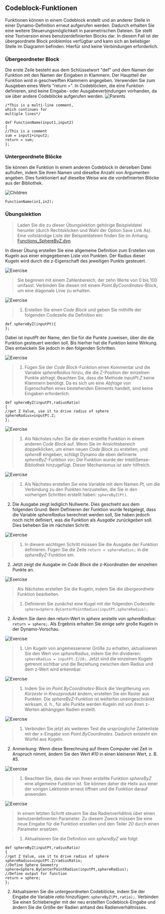 

## Codeblock-Funktionen

Funktionen können in einem Codeblock erstellt und an anderer Stelle in einer Dynamo-Definition erneut aufgerufen werden. Dadurch erhalten Sie eine weitere Steuerungsmöglichkeit in parametrischen Dateien. Sie stellt eine Textversion eines benutzerdefinierten Blocks dar. In diesem Fall ist der übergeordnete Block problemlos verfügbar und kann sich an beliebiger Stelle im Diagramm befinden. Hierfür sind keine Verbindungen erforderlich.

### Übergeordneter Block

Die erste Zeile besteht aus dem Schlüsselwort "def" und dem Namen der Funktion mit den Namen der Eingaben in Klammern. Der Hauptteil der Funktion wird in geschweiften Klammern angegeben. Verwenden Sie zum Ausgeben eines Werts "return =". In Codeblöcken, die eine Funktion definieren, sind keine Eingabe- oder Ausgabeverbindungen vorhanden, da sie über andere Codeblöcke aufgerufen werden. ![Parents](images/7-4/21.jpg)

```
/*This is a multi-line comment,
which continues for
multiple lines*/

def FunctionName(input1,input2)
{
//This is a comment
sum = input1+input2;
return = sum;
};
```

### Untergeordnete Blöcke

Sie können die Funktion in einem anderen Codeblock in derselben Datei aufrufen, indem Sie ihren Namen und dieselbe Anzahl von Argumenten angeben. Dies funktioniert auf dieselbe Weise wie die vordefinierten Blöcke aus der Bibliothek.

![Children](images/7-4/20.jpg)

```
FunctionName(in1,in2);
```

### Übungslektion

> Laden Sie die zu dieser Übungslektion gehörige Beispieldatei herunter (durch Rechtsklicken und Wahl der Option Save Link As). Eine vollständige Liste der Beispieldateien finden Sie im Anhang. [Functions_SphereByZ.dyn](datasets/7-4/Functions_SphereByZ.dyn)

In dieser Übung erstellen Sie eine allgemeine Definition zum Erstellen von Kugeln aus einer eingegebenen Liste von Punkten. Der Radius dieser Kugeln wird durch die z-Eigenschaft des jeweiligen Punkts gesteuert.

![Exercise](images/7-4/Exercise/11.jpg)

> Sie beginnen mit einem Zahlenbereich, der zehn Werte von 0 bis 100 umfasst. Verbinden Sie diesen mit einem *Point.ByCoordinates*-Block, um eine diagonale Linie zu erhalten.

![Exercise](images/7-4/Exercise/10.jpg)

> 1. Erstellen Sie einen *Code Block* und geben Sie mithilfe der folgenden Codezeile die Definition ein:
```
def sphereByZ(inputPt){
};
```

Dabei ist *inputPt* der Name, den Sie für die Punkte zuweisen, über die die Funktion gesteuert werden soll. Bis hierher hat die Funktion keine Wirkung. Dies entwickeln Sie jedoch in den folgenden Schritten.

![Exercise](images/7-4/Exercise/09.jpg)

> 1. Fügen Sie der *Code Block*-Funktion einen Kommentar und die Variable *sphereRadius* hinzu, die die *Z*-Position der einzelnen Punkte abfragt. Beachten Sie, dass die Methode *inputPt.Z* keine Klammern benötigt. Da es sich um eine *Abfrage* von Eigenschaften eines bestehenden Elements handelt, sind keine Eingaben erforderlich.
```
def sphereByZ(inputPt,radiusRatio)
{
//get Z Value, use it to drive radius of sphere
sphereRadius=inputPt.Z;
};
```

![Exercise](images/7-4/Exercise/08.jpg)

> 1. Als Nächstes rufen Sie die eben erstellte Funktion in einem anderen *Code Block* auf. Wenn Sie im Ansichtsbereich doppelklicken, um einen neuen *Code Block* zu erstellen, und *sphereB* eingeben, schlägt Dynamo die eben definierte *sphereByZ*-Funktion vor: Die Funktion wurde der IntelliSense-Bibliothek hinzugefügt. Dieser Mechanismus ist sehr hilfreich.

![Exercise](images/7-4/Exercise/07.jpg)

> 1. Als Nächstes erstellen Sie eine Variable mit dem Namen *Pt*, um die Verbindung zu den Punkten herzustellen, die Sie in den vorherigen Schritten erstellt haben: ```sphereByZ(Pt)```.
2. Die Ausgabe zeigt lediglich Nullwerte. Dies geschieht aus dem folgenden Grund: Beim Definieren der Funktion wurde festgelegt, dass die Variable *sphereRadius* berechnet werden soll, Sie haben jedoch noch nicht definiert, was die Funktion als *Ausgabe* *zurückgeben* soll. Dies beheben Sie im nächsten Schritt.

![Exercise](images/7-4/Exercise/06.jpg)

> 1. In diesem wichtigen Schritt müssen Sie die Ausgabe der Funktion definieren. Fügen Sie die Zeile ```return = sphereRadius;``` in die *sphereByZ*-Funktion ein.
2. Jetzt zeigt die Ausgabe im *Code Block* die z-Koordinaten der einzelnen Punkte an.

![Exercise](images/7-4/Exercise/05.jpg)

> Als Nächstes erstellen Sie die Kugeln, indem Sie die *übergeordnete* Funktion bearbeiten.

> 1. Definieren Sie zunächst eine Kugel mit der folgenden Codezeile: ```sphere=Sphere.ByCenterPointRadius(inputPt,sphereRadius);```
2. Ändern Sie dann den return-Wert in *sphere* anstelle von *sphereRadius*: ```return = sphere;```. Als Ergebnis erhalten Sie einige sehr große Kugeln in der Dynamo-Vorschau.

![Exercise](images/7-4/Exercise/04.jpg)

> 1. Um Kugeln von angemessenerer Größe zu erhalten, aktualisieren Sie den Wert von *sphereRadius*, indem Sie ihn dividieren: ```sphereRadius = inputPt.Z/20;```. Jetzt sind die einzelnen Kugeln getrennt sichtbar und die Beziehung zwischen dem Radius und dem z-Wert wird erkennbar.

![Exercise](images/7-4/Exercise/03.jpg)

> 1. Indem Sie im *Point.ByCoordinates*-Block die Vergitterung von *Kürzeste* in *Kreuzprodukt* ändern, erstellen Sie ein Raster aus Punkten. Die *sphereByZ*-Funktion ist weiterhin uneingeschränkt wirksam, d. h., für alle Punkte werden Kugeln mit von ihren z-Werten abhängigen Radien erstellt.

![Exercise](images/7-4/Exercise/02.jpg)

> 1. Verbinden Sie jetzt als weiteren Test die ursprüngliche Zahlenliste mit der x-Eingabe von *Point.ByCoordinates*. Dadurch entsteht ein Würfel aus Kugeln.
2. Anmerkung: Wenn diese Berechnung auf Ihrem Computer viel Zeit in Anspruch nimmt, ändern Sie den Wert *#10* in einen kleineren Wert, z. B. *#5*.

![Exercise](images/7-4/Exercise/01.jpg)

> 1. Beachten Sie, dass die von Ihnen erstellte Funktion *sphereByZ* eine allgemeine Funktion ist. Sie können daher die Helix aus einer der vorigen Lektionen erneut öffnen und die Funktion darauf anwenden.

![Exercise](images/7-4/Exercise/20.jpg)

> In einem letzten Schritt steuern Sie das Radienverhältnis über einen benutzerdefinierten Parameter. Zu diesem Zweck müssen Sie eine neue Eingabe für die Funktion erstellen und den Teiler *20* durch einen Parameter ersetzen.

> 1. Aktualisieren Sie die Definition von *sphereByZ* wie folgt:
```
def sphereByZ(inputPt,radiusRatio)
{
//get Z Value, use it to drive radius of sphere
sphereRadius=inputPt.Z/radiusRatio;
//Define Sphere Geometry
sphere=Sphere.ByCenterPointRadius(inputPt,sphereRadius);
//Define output for function
return = sphere;
};
```

2. Aktualisieren Sie die untergeordneten Codeblöcke, indem Sie der Eingabe die Variable *ratio* hinzufügen: ```sphereByZ(Pt,ratio);```. Verbinden Sie einen Schieberegler mit der neu erstellten Codeblock-Eingabe und ändern Sie die Größe der Radien anhand des Radienverhältnisses.

